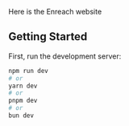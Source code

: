 Here is the Enreach website

## Getting Started

First, run the development server:

```bash
npm run dev
# or
yarn dev
# or
pnpm dev
# or
bun dev
```
